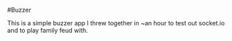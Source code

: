 #Buzzer

This is a simple buzzer app I threw together in ~an hour to test out socket.io and to play family feud with.
